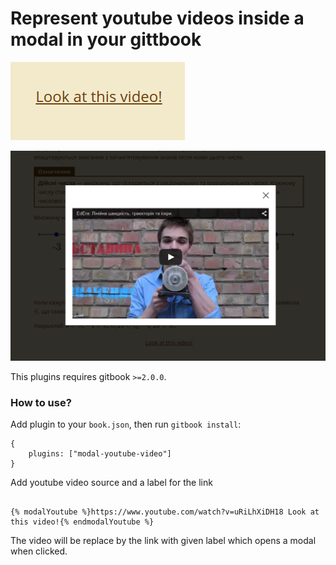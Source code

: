 Represent youtube videos inside a modal in your gittbook
==============

![Link](screenshot1.png)

![Video](screenshot2.png)

This plugins requires gitbook `>=2.0.0`.

### How to use?

Add plugin to your `book.json`, then run `gitbook install`:

```
{
    plugins: ["modal-youtube-video"]
}
```

Add youtube video source and a label for the link

```

{% modalYoutube %}https://www.youtube.com/watch?v=uRiLhXiDH18 Look at this video!{% endmodalYoutube %}
```

The video will be replace by the link with given label which opens a modal when clicked.